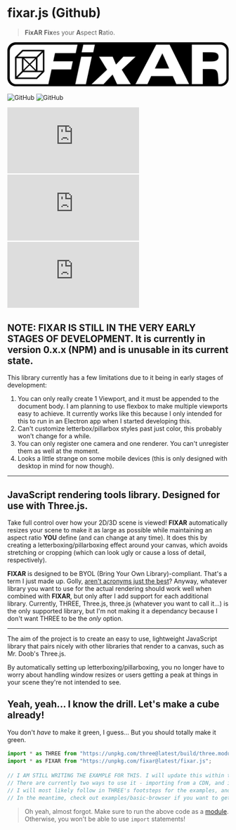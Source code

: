 # fixar.js (Github)

> **FixAR** **Fix**es your **A**spect **R**atio.

![](/img/fixar-logo-hires.png)

![GitHub](https://img.shields.io/badge/Supported%3A-Three.js-brightgreen)
![GitHub](https://img.shields.io/badge/Currently%20Unsupported%3A-Pixi.js%2C%20Several%20other%20libraries-red)

![GitHub Repo stars](https://img.shields.io/github/stars/BraidenPsiuk/fixar.js?color=yellow)
![GitHub file size in bytes](https://img.shields.io/github/size/BraidenPsiuk/fixar.js/fixar.min.js?label=minzipped%20size)
![GitHub](https://img.shields.io/github/license/BraidenPsiuk/fixar.js)

## NOTE: FIXAR IS STILL IN THE VERY EARLY STAGES OF DEVELOPMENT. It is currently in version 0.x.x (NPM) and is unusable in its current state.

This library currently has a few limitations due to it being in early stages of development:
1. You can only really create 1 Viewport, and it must be appended to the document body. I am planning to use flexbox to make multiple viewports easy to achieve. It currently works like this because I only intended for this to run in an Electron app when I started developing this.
2. Can't customize letterbox/pillarbox styles past just color, this probably won't change for a while.
3. You can only register one camera and one renderer. You can't unregister them as well at the moment.
4. Looks a little strange on some mobile devices (this is only designed with desktop in mind for now though).

___

## JavaScript rendering tools library. Designed for use with Three.js.

Take full control over how your 2D/3D scene is viewed! **FIXAR** automatically resizes your scene to make it as large as possible while maintaining an aspect ratio **YOU** define (and can change at any time). It does this by creating a letterboxing/pillarboxing effect around your canvas, which avoids stretching or cropping (which can look ugly or cause a loss of detail, respectively).

**FIXAR** is designed to be BYOL (Bring Your Own Library)-compliant. That's a term I just made up. Golly, [aren't acronyms just the best](https://gist.github.com/anonymous/ca9721fbf27e77667abb)? Anyway, whatever library you want to use for the actual rendering should work well when combined with **FIXAR**, but only after I add support for each additional library. Currently, THREE, Three.js, three.js (whatever you want to call it...) is the only supported library, but I'm not making it a dependancy because I don't want THREE to be the *only* option.

___

The aim of the project is to create an easy to use, lightweight JavaScript library that pairs nicely with other libraries that render to a canvas, such as Mr. Doob's Three.js.

<!-- I've always dreamed of making 3D visualizations and games in JavaScript. Three.js provides the means to do these things in a graspable way, but I've found that browser window resizes can be difficult to develop around. Users can resize their window at any time, which can introduce problems if you intended for your scene to be viewed at a specific aspect ratio. -->

By automatically setting up letterboxing/pillarboxing, you no longer have to worry about handling window resizes or users getting a peak at things in your scene they're not intended to see.


<!-- ## Usage

Explain what the code below does

We can have 2 import methods:
- CDN (for websites)
- Local (for Electron apps)
```sh
npm i fixar
``` -->

## Yeah, yeah... I know the drill. Let's make a cube already!
You don't *have* to make it green, I guess... But you should totally make it green.

```javascript
import * as THREE from "https://unpkg.com/three@latest/build/three.module.js";
import * as FIXAR from "https://unpkg.com/fixar@latest/fixar.js";

// I AM STILL WRITING THE EXAMPLE FOR THIS. I will update this within the week (by 3/16/2021)
// There are currently two ways to use it - importing from a CDN, and importing it locally.
// I will most likely follow in THREE's footsteps for the examples, and show multiple methods to use the lib.
// In the meantime, check out examples/basic-browser if you want to get an idea of how this library should work.
```
> Oh yeah, almost forgot. Make sure to run the above code as a [module](https://developer.mozilla.org/en-US/docs/Web/JavaScript/Guide/Modules). Otherwise, you won't be able to use `import` statements!